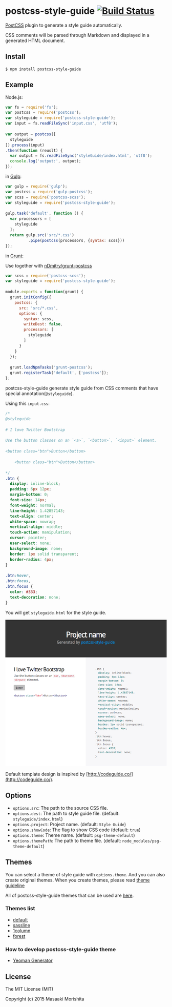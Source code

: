 # postcss-style-guide [![Build Status](https://travis-ci.org/morishitter/postcss-style-guide.svg)](https://travis-ci.org/morishitter/postcss-style-guide)

[PostCSS](https://github.com/postcss/postcss) plugin to generate a style guide automatically.

CSS comments will be parsed through Markdown and displayed in a generated HTML document.

## Install

```shell
$ npm install postcss-style-guide
```

## Example

Node.js:

```js
var fs = require('fs');
var postcss = require('postcss');
var styleguide = require('postcss-style-guide');
var input = fs.readFileSync('input.css', 'utf8');

var output = postcss([
  styleguide
]).process(input)
.then(function (reuslt) {
  var output = fs.readFileSync('styleGuide/index.html', 'utf8');
  console.log('output:', output);
});
```

in [Gulp](https://github.com/gulpjs/gulp):

```js
var gulp = require('gulp');
var postcss = require('gulp-postcss');
var scss = require('postcss-scss');
var styleguide = require('postcss-style-guide');

gulp.task('default', function () {
  var processors = [
    styleguide
  ];
  return gulp.src('src/*.css')
          .pipe(postcss(processors, {syntax: scss}))
});
```

in [Grunt](http://gruntjs.com/):

Use together with [nDmitry/grunt-postcss](https://github.com/nDmitry/grunt-postcss)

```js
var scss = require('postcss-scss');
var styleguide = require('postcss-style-guide');

module.exports = function(grunt) {
  grunt.initConfig({
    postcss: {
      src: 'src/*.css',
      options: {
        syntax: scss,
        writeDest: false,
        processors: [
          styleguide
        ]
      }
    }
  });

  grunt.loadNpmTasks('grunt-postcss');
  grunt.registerTask('default', ['postcss']);
};
```
postcss-style-guide generate style guide from CSS comments that have special annotation(`@styleguide`).

Using this `input.css`:

```css
/*
@styleguide

# I love Twitter Bootstrap

Use the button classes on an `<a>`, `<button>`, `<input>` element.

<button class="btn">Button</button>

    <button class="btn">Button</button>

*/
.btn {
  display: inline-block;
  padding: 6px 12px;
  margin-bottom: 0;
  font-size: 14px;
  font-weight: normal;
  line-height: 1.42857143;
  text-align: center;
  white-space: nowrap;
  vertical-align: middle;
  touch-action: manipulation;
  cursor: pointer;
  user-select: none;
  background-image: none;
  border: 1px solid transparent;
  border-radius: 4px;
}

.btn:hover,
.btn:focus,
.btn.focus {
  color: #333;
  text-decoration: none;
}
```

You will get `styleguide.html` for the style guide.

![Default style guide design](./style-guide-default.png)

Default template design is inspired by [http://codeguide.co/](http://codeguide.co/).

## Options

- `options.src`: The path to the source CSS file.
- `options.dest`: The path to style guide file. (default: `styleguide/index.html`)
- `options.project`: Project name. (default: `Style Guide`)
- `options.showCode`: The flag to show CSS code (default: `true`)
- `options.theme`: Theme name. (default: `psg-theme-default`)
- `options.themePath`: The path to theme file. (default: `node_modules/psg-theme-default`)

## Themes

You can select a theme of style guide with `options.theme`.
And you can also create original themes.
When you create themes, please read [theme guideline](https://github.com/morishitter/postcss-style-guide/blob/master/docs/theme-guideline.md)

All of postcss-style-guide themes that can be used are [here](https://www.npmjs.com/search?q=psg-theme).

### Themes list

- [default](https://github.com/morishitter/psg-theme-default)
- [sassline](https://github.com/sotayamashita/psg-theme-sassline)
- [1column](https://github.com/seka/psg-theme-1column)
- [forest](https://github.com/morishitter/psg-theme-forest)

### How to develop postcss-style-guide theme

- [Yeoman Generator](https://github.com/sotayamashita/generator-psg-theme)

## License

The MIT License (MIT)

Copyright (c) 2015 Masaaki Morishita
